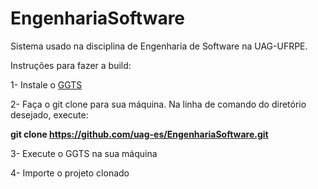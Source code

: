 # EngenhariaSoftware

Sistema usado na disciplina de Engenharia de Software na UAG-UFRPE.

Instruções para fazer a build:

1- Instale o <a href="https://spring.io/tools/ggts">GGTS</a>

2- Faça o git clone para sua máquina. Na linha de comando do diretório desejado, execute: 

<b>git clone https://github.com/uag-es/EngenhariaSoftware.git</b>

3- Execute o GGTS na sua máquina

4- Importe o projeto clonado

